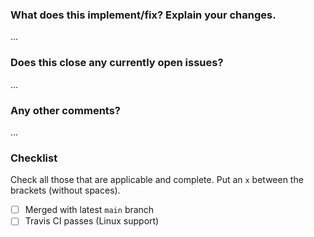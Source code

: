 ### What does this implement/fix? Explain your changes.

...

### Does this close any currently open issues?

...

### Any other comments?

...

### Checklist

Check all those that are applicable and complete. Put an `x` between the brackets (without spaces).

-   [ ] Merged with latest `main` branch
-   [ ] Travis CI passes (Linux support)
